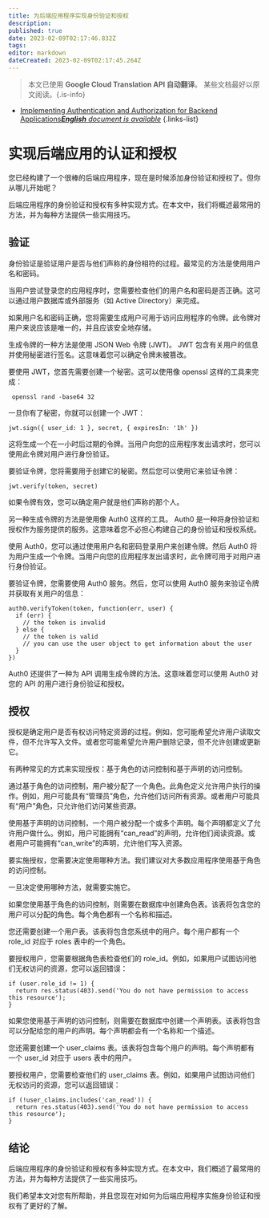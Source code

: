 ```yaml
---
title: 为后端应用程序实现身份验证和授权
description: 
published: true
date: 2023-02-09T02:17:46.832Z
tags: 
editor: markdown
dateCreated: 2023-02-09T02:17:45.264Z
---
```


> 本文已使用 **Google Cloud Translation API 自动翻译**。
某些文档最好以原文阅读。{.is-info}



- [Implementing Authentication and Authorization for Backend Applications***English** document is available*](/en/Knowledge-base/Backend/implementing-authentication-and-authorization-for-backend-applications)
{.links-list}

      
# 实现后端应用的认证和授权

您已经构建了一个很棒的后端应用程序，现在是时候添加身份验证和授权了。但你从哪儿开始呢？

后端应用程序的身份验证和授权有多种实现方式。在本文中，我们将概述最常用的方法，并为每种方法提供一些实用技巧。

## 验证

身份验证是验证用户是否与他们声称的身份相符的过程。最常见的方法是使用用户名和密码。

当用户尝试登录您的应用程序时，您需要检查他们的用户名和密码是否正确。这可以通过用户数据库或外部服务（如 Active Directory）来完成。

如果用户名和密码正确，您将需要生成用户可用于访问应用程序的令牌。此令牌对用户来说应该是唯一的，并且应该安全地存储。

生成令牌的一种方法是使用 JSON Web 令牌 (JWT)。 JWT 包含有关用户的信息并使用秘密进行签名。这意味着您可以确定令牌未被篡改。

要使用 JWT，您首先需要创建一个秘密。这可以使用像 openssl 这样的工具来完成：

```
 openssl rand -base64 32
```

一旦你有了秘密，你就可以创建一个 JWT：

```
jwt.sign({ user_id: 1 }, secret, { expiresIn: '1h' })
```

这将生成一个在一小时后过期的令牌。当用户向您的应用程序发出请求时，您可以使用此令牌对用户进行身份验证。

要验证令牌，您将需要用于创建它的秘密。然后您可以使用它来验证令牌：

```
jwt.verify(token, secret)
```

如果令牌有效，您可以确定用户就是他们声称的那个人。

另一种生成令牌的方法是使用像 Auth0 这样的工具。 Auth0 是一种将身份验证和授权作为服务提供的服务。这意味着您不必担心构建自己的身份验证和授权系统。

使用 Auth0，您可以通过使用用户名和密码登录用户来创建令牌。然后 Auth0 将为用户生成一个令牌。当用户向您的应用程序发出请求时，此令牌可用于对用户进行身份验证。

要验证令牌，您需要使用 Auth0 服务。然后，您可以使用 Auth0 服务来验证令牌并获取有关用户的信息：

```
auth0.verifyToken(token, function(err, user) {
  if (err) {
    // the token is invalid
  } else {
    // the token is valid
    // you can use the user object to get information about the user
  }
})
```

 Auth0 还提供了一种为 API 调用生成令牌的方法。这意味着您可以使用 Auth0 对您的 API 的用户进行身份验证和授权。

## 授权

授权是确定用户是否有权访问特定资源的过程。例如，您可能希望允许用户读取文件，但不允许写入文件。或者您可能希望允许用户删除记录，但不允许创建或更新它。

有两种常见的方式来实现授权：基于角色的访问控制和基于声明的访问控制。

通过基于角色的访问控制，用户被分配了一个角色。此角色定义允许用户执行的操作。例如，用户可能具有“管理员”角色，允许他们访问所有资源。或者用户可能具有“用户”角色，只允许他们访问某些资源。

使用基于声明的访问控制，一个用户被分配一个或多个声明。每个声明都定义了允许用户做什么。例如，用户可能拥有“can_read”的声明，允许他们阅读资源。或者用户可能拥有“can_write”的声明，允许他们写入资源。

要实施授权，您需要决定使用哪种方法。我们建议对大多数应用程序使用基于角色的访问控制。

一旦决定使用哪种方法，就需要实施它。

如果您使用基于角色的访问控制，则需要在数据库中创建角色表。该表将包含您的用户可以分配的角色。每个角色都有一个名称和描述。

您还需要创建一个用户表。该表将包含您系统中的用户。每个用户都有一个 role_id 对应于 roles 表中的一个角色。

要授权用户，您需要根据角色表检查他们的 role_id。例如，如果用户试图访问他们无权访问的资源，您可以返回错误：

```
if (user.role_id != 1) {
  return res.status(403).send('You do not have permission to access this resource');
}
```

如果您使用基于声明的访问控制，则需要在数据库中创建一个声明表。该表将包含可以分配给您的用户的声明。每个声明都会有一个名称和一个描述。

您还需要创建一个 user_claims 表。该表将包含每个用户的声明。每个声明都有一个 user_id 对应于 users 表中的用户。

要授权用户，您需要检查他们的 user_claims 表。例如，如果用户试图访问他们无权访问的资源，您可以返回错误：

```
if (!user_claims.includes('can_read')) {
  return res.status(403).send('You do not have permission to access this resource');
}
```

## 结论

后端应用程序的身份验证和授权有多种实现方式。在本文中，我们概述了最常用的方法，并为每种方法提供了一些实用技巧。

我们希望本文对您有所帮助，并且您现在对如何为后端应用程序实施身份验证和授权有了更好的了解。
